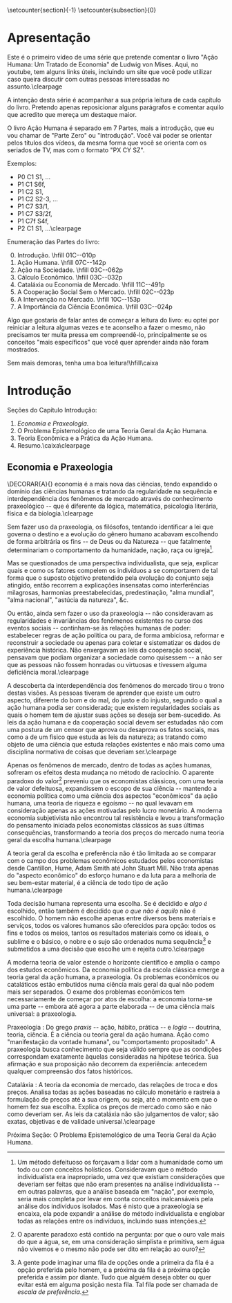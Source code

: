 \setcounter{section}{-1}
\setcounter{subsection}{0}

# Apresentação

Este é o primeiro vídeo de uma série que pretende comentar o livro "Ação Humana: Um Tratado de Economia" de Ludwig von Mises. Aqui, no youtube, tem alguns links úteis, incluindo um site que você pode utilizar caso queira discutir com outras pessoas interessadas no assunto.\clearpage

A intenção desta série é acompanhar a sua própria leitura de cada capítulo do livro. Pretendo apenas reposicionar alguns parágrafos e comentar aquilo que acredito que mereça um destaque maior.

O livro Ação Humana é separado em 7 Partes, mais a introdução, que eu vou chamar de "Parte Zero" ou "Introdução". Você vai poder se orientar pelos títulos dos vídeos, da mesma forma que você se orienta com os seriados de TV, mas com o formato "PX CY SZ". 

Exemplos: 

- P0 C1 S1, ...
- P1 C1 S6f, 
- P1 C2 S1, 
- P1 C2 S2-3, ...
- P1 C7 S3/1, 
- P1 C7 S3/2f, 
- P1 C7f S4f, 
- P2 C1 S1, ...\clearpage

Enumeração das Partes do livro:

0. Introdução. \hfill 01C--010p
1. Ação Humana. \hfill 07C--142p
2. Ação na Sociedade. \hfill 03C--062p
3. Cálculo Econômico. \hfill 03C--032p
4. Cataláxia ou Economia de Mercado. \hfill 11C--491p
5. A Cooperação Social Sem o Mercado. \hfill 02C--023p
6. A Intervenção no Mercado. \hfill 10C--153p
7. A Importância da Ciência Econômica. \hfill 03C--024p

Algo que gostaria de falar antes de começar a leitura do livro: eu optei por reiniciar a leitura algumas vezes e te aconselho a fazer o mesmo, não precisamos ter muita pressa em compreendê-lo, principalmente se os conceitos "mais específicos" que você quer aprender ainda não foram mostrados.

Sem mais demoras, tenha uma boa leitura!\hfill\caixa

# Introdução

Seções do Capítulo Introdução:

1. *Economia e Praxeologia*.
2. O Problema Epistemológico de uma Teoria Geral da Ação Humana.
3. Teoria Econômica e a Prática da Ação Humana.
4. Resumo.\caixa\clearpage

## Economia e Praxeologia

\DECORAR{A}{} economia é a mais nova das ciências, tendo expandido o domínio das ciências humanas e tratando da regularidade na sequência e interdependência dos fenômenos de mercado através do conhecimento praxeológico -- que é diferente da lógica, matemática, psicologia literária, física e da biologia.\clearpage

Sem fazer uso da praxeologia, os filósofos, tentando identificar a lei que governa o destino e a evolução do gênero humano acabavam escolhendo de forma arbitrária os fins -- de Deus ou da Natureza -- que fatalmente determinariam o comportamento da humanidade, nação, raça ou igreja[^1].

[^1]: Um método defeituoso os forçavam a lidar com a humanidade como um todo ou com conceitos holísticos. Consideravam que o método individualista era inapropriado, uma vez que existiam considerações que deveriam ser feitas que não eram presentes na análise individualista -- em outras palavras, que a análise baseada em "nação", por exemplo, seria mais completa por levar em conta conceitos inalcansáveis pela análise dos indivíduos isolados. Mas é nisto que a praxeologia se encaixa, ela pode expandir a análise do método individualista e englobar todas as relações entre os indivíduos, incluindo suas intenções.

Mas se questionados de uma perspectiva individualista, que seja, explicar quais e como os fatores compelem os indivíduos a se comportarem de tal forma que o suposto objetivo pretendido pela evolução do conjunto seja atingido, então recorrem a explicações insensatas como interferências milagrosas, harmonias preestabelecidas, predestinação, "alma mundial", "alma nacional", "astúcia da natureza", &c.

Ou então, ainda sem fazer o uso da praxeologia -- não consideravam as regularidades e invariâncias dos fenômenos existentes no curso dos eventos sociais -- continham-se às relações humanas de poder: estabelecer regras de ação política ou para, de forma ambiciosa, reformar e reconstruir a sociedade ou apenas para coletar e sistematizar os dados de experiência histórica. Não enxergavam as leis da cooperação social, pensavam que podiam organizar a sociedade como quisessem -- a não ser que as pessoas não fossem honradas ou virtuosas e tivessem alguma deficiência moral.\clearpage

A descoberta da interdependência dos fenômenos do mercado tirou o trono destas visões. As pessoas tiveram de aprender que existe um outro aspecto, diferente do bom e do mal, do justo e do injusto, segundo o qual a ação humana podia ser considerada; que existem regularidades sociais as quais o homem tem de ajustar suas ações se deseja ser bem-sucedido. As leis da ação humana e da cooperação social devem ser estudadas não com uma postura de um censor que aprova ou desaprova os fatos sociais, mas como a de um físico que estuda as leis da natureza; as tratando como objeto de uma ciência que estuda relações existentes e não mais como uma disciplina normativa de coisas que deveriam ser.\clearpage

Apenas os fenômenos de mercado, dentro de todas as ações humanas, sofreram os efeitos desta mudança no método de raciocínio. O aparente paradoxo do valor[^2] preveniu que os economistas clássicos, com uma teoria de valor defeituosa, expandissem o escopo de sua ciência -- mantendo a economia política como uma ciência dos aspectos "econômicos" da ação humana, uma teoria de riqueza e egoísmo -- no qual levavam em consideração apenas as ações motivadas pelo lucro monetário. A moderna economia subjetivista não encontrou tal resistência e levou a transformação do pensamento iniciada pelos economistas clássicos às suas últimas consequências, transformando a teoria dos preços do mercado numa teoria geral da escolha humana.\clearpage

[^2]: O aparente paradoxo está contido na pergunta: por que o ouro vale mais do que a água, se, em uma consideração simplista e primitiva, sem água não vivemos e o mesmo não pode ser dito em relação ao ouro?

A teoria geral da escolha e preferência não é tão limitada ao se comparar com o campo dos problemas econômicos estudados pelos economistas desde Cantillon, Hume, Adam Smith até John Stuart Mill. Não trata apenas do "aspecto econômico" do esforço humano e da luta para a melhoria de seu bem-estar material, é a ciência de todo tipo de ação humana.\clearpage

Toda decisão humana representa uma escolha. Se é decidido e *algo é* escolhido, então também é decidido que *o que não é aquilo* não é escolhido.
O homem não escolhe apenas entre diversos bens materiais e serviços, todos os valores humanos são oferecidos para opção: todos os fins e todos os meios, tantos os resultados materiais como os ideais, o sublime e o básico, o nobre e o sujo são ordenados numa sequência[^3] e submetidos a uma decisão que escolhe um e rejeita outro.\clearpage

[^3]: A gente pode imaginar uma fila de opções onde a primeira da fila é a opção preferida pelo homem, e a próxima da fila é a próxima opção preferida e assim por diante. Tudo que alguém deseja obter ou quer evitar está em alguma posição nesta fila. 
    Tal fila pode ser chamada de *escala de preferência*.

A moderna teoria de valor estende o horizonte científico e amplia o campo dos estudos econômicos. Da economia política da escola clássica emerge a teoria geral da ação humana, a praxeologia. Os problemas econômicos ou cataláticos estão embutidos numa ciência mais geral da qual não podem mais ser separados. O exame dos problemas econômicos tem necessariamente de começar por atos de escolha: a economia torna-se uma parte -- embora até agora a parte elaborada -- de uma ciência mais universal: a praxeologia.
    
Praxeologia
:  Do grego *praxis* -- ação, hábito, prática -- e *logia* -- doutrina, teoria, ciência. É a ciência ou teoria geral da ação humana. Ação como "manifestação da vontade humana", ou "comportamento propositado". A praxeologia busca conhecimento que seja válido sempre que as condições correspondam exatamente àquelas consideradas na hipótese teórica. Sua afirmação e sua proposição não decorrem da experiência: antecedem qualquer compreensão dos fatos históricos.

Cataláxia
:  A teoria da economia de mercado, das relações de troca e dos preços. Analisa todas as ações baseadas no cálculo monetário e rastreia a formulação de preços até a sua origem, ou seja, até o momento em que o homem fez sua escolha. Explica os preços de mercado como são e não como deveriam ser. As leis da cataláxia não são julgamentos de valor; são exatas, objetivas e de validade universal.\clearpage

Próxima Seção: O Problema Epistemológico de uma Teoria Geral da Ação Humana.

